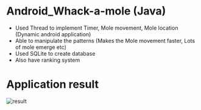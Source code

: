 # Android_Whack-a-mole (Java)
  - Used Thread to implement Timer, Mole movement, Mole location (Dynamic android application)
  - Able to manipulate the patterns (Makes the Mole movement faster, Lots of mole emerge etc)
  - Used SQLite to create database
  - Also have ranking system
  
  
# Application result
![result](https://user-images.githubusercontent.com/49279776/131512117-77a6ab41-441b-4cce-9599-d2d58cfe1a69.PNG)
